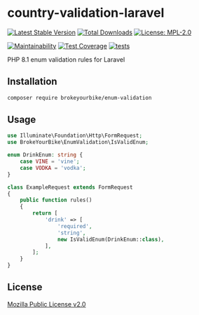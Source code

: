 # country-validation-laravel

[![Latest Stable Version](https://img.shields.io/github/v/release/brokeyourbike/enum-validation)](https://github.com/brokeyourbike/enum-validation-laravel/releases)
[![Total Downloads](https://poser.pugx.org/brokeyourbike/enum-validation/downloads)](https://packagist.org/packages/brokeyourbike/enum-validation)
[![License: MPL-2.0](https://img.shields.io/badge/license-MPL--2.0-purple.svg)](https://github.com/brokeyourbike/enum-validation-laravel/blob/main/LICENSE)

[![Maintainability](https://api.codeclimate.com/v1/badges/0b55be737df44cdcd3a7/maintainability)](https://codeclimate.com/github/brokeyourbike/enum-validation-laravel/maintainability)
[![Test Coverage](https://api.codeclimate.com/v1/badges/0b55be737df44cdcd3a7/test_coverage)](https://codeclimate.com/github/brokeyourbike/enum-validation-laravel/test_coverage)
[![tests](https://github.com/brokeyourbike/enum-validation-laravel/actions/workflows/tests.yml/badge.svg)](https://github.com/brokeyourbike/enum-validation-laravel/actions/workflows/tests.yml)

PHP 8.1 enum validation rules for Laravel

## Installation

```bash
composer require brokeyourbike/enum-validation
```

## Usage

```php
use Illuminate\Foundation\Http\FormRequest;
use BrokeYourBike\EnumValidation\IsValidEnum;

enum DrinkEnum: string {
    case VINE = 'vine';
    case VODKA = 'vodka';
}

class ExampleRequest extends FormRequest
{
    public function rules()
    {
        return [
            'drink' => [
                'required',
                'string',
                new IsValidEnum(DrinkEnum::class),
            ],
        ];
    }
}
```

## License
[Mozilla Public License v2.0](https://github.com/brokeyourbike/enum-validation-laravel/blob/main/LICENSE)

